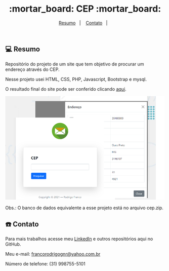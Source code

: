 <h1 align="center">
  :mortar_board: CEP :mortar_board:
</h1>

<p align="center">
<a href="#-resumo">Resumo</a>&nbsp;&nbsp;&nbsp;|&nbsp;&nbsp;&nbsp;  
  <a href="#telephone-contato">Contato</a>&nbsp;&nbsp;&nbsp;|&nbsp;&nbsp;&nbsp;
</p>

<br>

## 💻 Resumo

Repositório do projeto de um site que tem objetivo de procurar um endereço através do CEP.

Nesse projeto usei HTML, CSS, PHP, Javascript, Bootstrap e mysql.

O resultado final do site pode ser conferido clicando [aqui](https://rrodrigofranco.000webhostapp.com/).

![Design preview for the ZipCode theme](./img/cep.png)

Obs.: O banco de dados equivalente a esse projeto está no arquivo cep.zip.



## :telephone: Contato

Para mais trabalhos acesse meu [LinkedIn](https://www.linkedin.com/in/rodrigo-ribeiro-franco-862884127/) e outros repositórios aqui no GitHub. 

Meu e-mail: francorodrigognr@yahoo.com.br

Número de telefone: (31) 998755-5101


